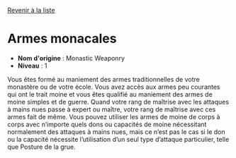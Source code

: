 [Revenir à la liste](list.md)

# Armes monacales

 * **Nom d'origine** : Monastic Weaponry
 * **Niveau** : 1


<p>Vous êtes formé au maniement des armes traditionnelles de votre monastère ou de votre école. Vous avez accès aux armes peu courantes qui ont le trait moine et vous êtes qualifié au maniement des armes de moine simples et de guerre. Quand votre rang de maîtrise avec les attaques à mains nues passe à expert ou maître, votre rang de maîtrise avec ces armes fait de même. Vous pouvez utiliser les armes de moine de corps à corps avec n’importe quels dons ou capacités de moine nécessitant normalement des attaques à mains nues, mais ce n’est pas le cas si le don ou la capacité nécessite l’utilisation d’un seul type d’attaque particulier, telle que Posture de la grue.</p>